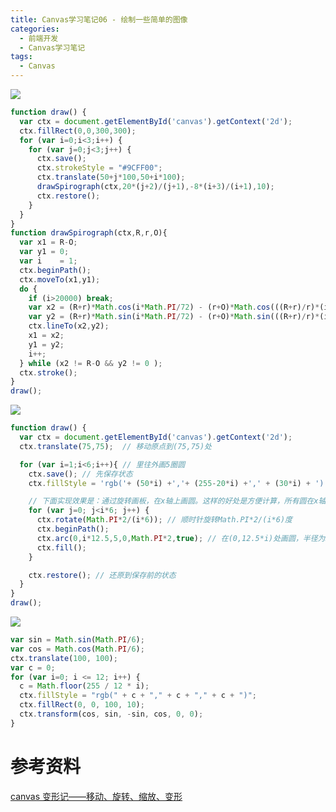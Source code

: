 ```yaml
---
title: Canvas学习笔记06 - 绘制一些简单的图像
categories:
  - 前端开发
  - Canvas学习笔记
tags:
  - Canvas
---
```


![](http://xiaoyulive.oss-cn-beijing.aliyuncs.com/imgs/canvas03.png)

```js
function draw() {
  var ctx = document.getElementById('canvas').getContext('2d');
  ctx.fillRect(0,0,300,300);
  for (var i=0;i<3;i++) {
    for (var j=0;j<3;j++) {
      ctx.save();
      ctx.strokeStyle = "#9CFF00";
      ctx.translate(50+j*100,50+i*100);
      drawSpirograph(ctx,20*(j+2)/(j+1),-8*(i+3)/(i+1),10);
      ctx.restore();
    }
  }
}
function drawSpirograph(ctx,R,r,O){
  var x1 = R-O;
  var y1 = 0;
  var i    = 1;
  ctx.beginPath();
  ctx.moveTo(x1,y1);
  do {
    if (i>20000) break;
    var x2 = (R+r)*Math.cos(i*Math.PI/72) - (r+O)*Math.cos(((R+r)/r)*(i*Math.PI/72))
    var y2 = (R+r)*Math.sin(i*Math.PI/72) - (r+O)*Math.sin(((R+r)/r)*(i*Math.PI/72))
    ctx.lineTo(x2,y2);
    x1 = x2;
    y1 = y2;
    i++;
  } while (x2 != R-O && y2 != 0 );
  ctx.stroke();
}
draw();
```

![](http://xiaoyulive.oss-cn-beijing.aliyuncs.com/imgs/canvas04.png)

```js
function draw() {
  var ctx = document.getElementById('canvas').getContext('2d');
  ctx.translate(75,75);  // 移动原点到(75,75)处

  for (var i=1;i<6;i++){ // 里往外画5圈圆
    ctx.save(); // 先保存状态
    ctx.fillStyle = 'rgb('+ (50*i) +','+ (255-20*i) +',' + (30*i) + ')'; // 圆的颜色

    // 下面实现效果是：通过旋转画板，在x轴上画圆。这样的好处是方便计算，所有圆在x轴上实现，通过旋转画板来画所有圆。
    for (var j=0; j<i*6; j++) {
      ctx.rotate(Math.PI*2/(i*6)); // 顺时针旋转Math.PI*2/(i*6)度
      ctx.beginPath();
      ctx.arc(0,i*12.5,5,0,Math.PI*2,true); // 在(0,12.5*i)处画圆，半径为5px，画360度。
      ctx.fill();
    }

    ctx.restore(); // 还原到保存前的状态
  }
}
draw();
```

![](http://xiaoyulive.oss-cn-beijing.aliyuncs.com/imgs/canvas17.png)

```js
var sin = Math.sin(Math.PI/6);
var cos = Math.cos(Math.PI/6);
ctx.translate(100, 100);
var c = 0;
for (var i=0; i <= 12; i++) {
  c = Math.floor(255 / 12 * i);
  ctx.fillStyle = "rgb(" + c + "," + c + "," + c + ")";
  ctx.fillRect(0, 0, 100, 10);
  ctx.transform(cos, sin, -sin, cos, 0, 0);
}
```






# 参考资料

[canvas 变形记——移动、旋转、缩放、变形](http://blog.csdn.net/u014181418/article/details/51726843) 
